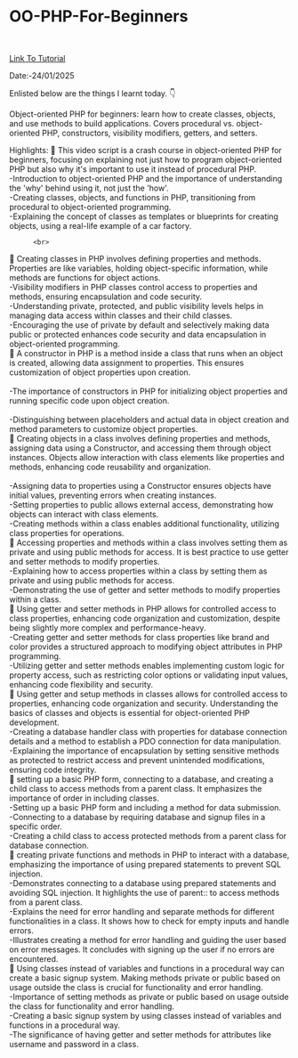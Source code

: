 # OO-PHP-For-Beginners

<br>

<a href = "https://www.youtube.com/watch?v=yrFr5PMdk2A"> Link To Tutorial </a>
<br>

Date:-24/01/2025 
<br>

Enlisted below are the things I learnt today. 👇
<br>



Object-oriented PHP for beginners: learn how to create classes, objects, and use methods to build applications. Covers procedural vs. object-oriented PHP, constructors, visibility modifiers, getters, and setters.


Highlights:
🌟 This video script is a crash course in object-oriented PHP for beginners, focusing on explaining not just how to program object-oriented PHP but also why it's important to use it instead of procedural PHP.
<br>
          -Introduction to object-oriented PHP and the importance of understanding the 'why' behind using it, not just the 'how'.
          <BR>
          -Creating classes, objects, and functions in PHP, transitioning from procedural to object-oriented programming.
          <bR>
          -Explaining the concept of classes as templates or blueprints for creating objects, using a real-life example of a car factory.
          <br>

          <br>
🌟 Creating classes in PHP involves defining properties and methods. Properties are like variables, holding object-specific information, while methods are functions for object actions.
<br>
          -Visibility modifiers in PHP classes control access to properties and methods, ensuring encapsulation and code security.
          <br>
          -Understanding private, protected, and public visibility levels helps in managing data access within classes and their child classes.
          <br>
          -Encouraging the use of private by default and selectively making data public or protected enhances code security and data encapsulation in object-oriented programming.
          <br>
🌟 A constructor in PHP is a method inside a class that runs when an object is created, allowing data assignment to properties. This ensures customization of object properties upon creation.
<br>
<Br>
          -The importance of constructors in PHP for initializing object properties and running specific code upon object creation.
          <br>
          <br>
          -Distinguishing between placeholders and actual data in object creation and method parameters to customize object properties.
          <br>
🌟 Creating objects in a class involves defining properties and methods, assigning data using a Constructor, and accessing them through object instances. Objects allow interaction with class elements like properties and methods, enhancing code reusability and organization.
<br>
<br>
          -Assigning data to properties using a Constructor ensures objects have initial values, preventing errors when creating instances.
          <br>
          -Setting properties to public allows external access, demonstrating how objects can interact with class elements.
          <br>
          -Creating methods within a class enables additional functionality, utilizing class properties for operations.
          <br>
🌟 Accessing properties and methods within a class involves setting them as private and using public methods for access. It is best practice to use getter and setter methods to modify properties.
<Br>
          -Explaining how to access properties within a class by setting them as private and using public methods for access.
          <br>
          -Demonstrating the use of getter and setter methods to modify properties within a class.
          <br>
🌟 Using getter and setter methods in PHP allows for controlled access to class properties, enhancing code organization and customization, despite being slightly more complex and performance-heavy.
<br>
          -Creating getter and setter methods for class properties like brand and color provides a structured approach to modifying object attributes in PHP programming.
          <br>
          -Utilizing getter and setter methods enables implementing custom logic for property access, such as restricting color options or validating input values, enhancing code flexibility and security.
          <br>
🌟 Using getter and setup methods in classes allows for controlled access to properties, enhancing code organization and security. Understanding the basics of classes and objects is essential for object-oriented PHP development.
<br>
          -Creating a database handler class with properties for database connection details and a method to establish a PDO connection for data manipulation.
          <br>
          -Explaining the importance of encapsulation by setting sensitive methods as protected to restrict access and prevent unintended modifications, ensuring code integrity.
          <br>
🌟  setting up a basic PHP form, connecting to a database, and creating a child class to access methods from a parent class. It emphasizes the importance of order in including classes.
<br>
          -Setting up a basic PHP form and including a method for data submission.
          <br>
          -Connecting to a database by requiring database and signup files in a specific order.
          <br>
          -Creating a child class to access protected methods from a parent class for database connection.
          <br>
🌟  creating private functions and methods in PHP to interact with a database, emphasizing the importance of using prepared statements to prevent SQL injection.
<br>
          -Demonstrates connecting to a database using prepared statements and avoiding SQL injection. It highlights the use of parent:: to access methods from a parent class.
          <br>
          -Explains the need for error handling and separate methods for different functionalities in a class. It shows how to check for empty inputs and handle errors.
          <br>
          -Illustrates creating a method for error handling and guiding the user based on error messages. It concludes with signing up the user if no errors are encountered.
          <br>
🌟 Using classes instead of variables and functions in a procedural way can create a basic signup system. Making methods private or public based on usage outside the class is crucial for functionality and error handling.
<br>
          -Importance of setting methods as private or public based on usage outside the class for functionality and error handling.
          <br>
          -Creating a basic signup system by using classes instead of variables and functions in a procedural way.
          <br>
          -The significance of having getter and setter methods for attributes like username and password in a class.

